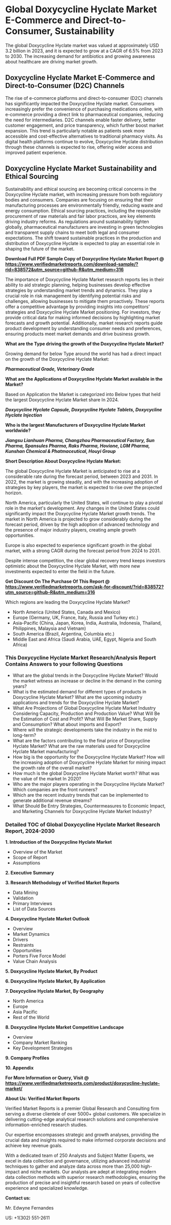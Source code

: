 <h1>Global Doxycycline Hyclate Market E-Commerce and Direct-to-Consumer, Sustainability</h1><p class=""><p>The global Doxycycline Hyclate market was valued at approximately USD 3.2 billion in 2023, and it is expected to grow at a CAGR of 6.5% from 2023 to 2030. The increasing demand for antibiotics and growing awareness about healthcare are driving market growth.</p><h2>Doxycycline Hyclate Market E-Commerce and Direct-to-Consumer (D2C) Channels</h2><p>The rise of e-commerce platforms and direct-to-consumer (D2C) channels has significantly impacted the Doxycycline Hyclate market. Consumers increasingly prefer the convenience of purchasing medications online, with e-commerce providing a direct link to pharmaceutical companies, reducing the need for intermediaries. D2C channels enable faster delivery, better customer engagement, and price transparency, which further boost market expansion. This trend is particularly notable as patients seek more accessible and cost-effective alternatives to traditional pharmacy visits. As digital health platforms continue to evolve, Doxycycline Hyclate distribution through these channels is expected to rise, offering wider access and improved patient experience.</p><h2>Doxycycline Hyclate Market Sustainability and Ethical Sourcing</h2><p>Sustainability and ethical sourcing are becoming critical concerns in the Doxycycline Hyclate market, with increasing pressure from both regulatory bodies and consumers. Companies are focusing on ensuring that their manufacturing processes are environmentally friendly, reducing waste and energy consumption. Ethical sourcing practices, including the responsible procurement of raw materials and fair labor practices, are key elements driving industry reforms. As regulations around sustainability tighten globally, pharmaceutical manufacturers are investing in green technologies and transparent supply chains to meet both legal and consumer expectations. The shift toward sustainable practices in the production and distribution of Doxycycline Hyclate is expected to play an essential role in shaping the future of the market.</p></p><p class=""><strong>Download Full PDF Sample Copy of Doxycycline Hyclate Market Report @ <a href="https://www.verifiedmarketreports.com/download-sample/?rid=838572&utm_source=github-R&utm_medium=316" target="_blank">https://www.verifiedmarketreports.com/download-sample/?rid=838572&utm_source=github-R&utm_medium=316</a></strong></p><p>The importance of&nbsp;Doxycycline Hyclate Market research reports lies in their ability to aid strategic planning, helping businesses develop effective strategies by understanding market trends and dynamics. They play a crucial role in risk management by identifying potential risks and challenges, allowing businesses to mitigate them proactively. These reports offer a competitive advantage by providing insights into competitors' strategies and Doxycycline Hyclate Market positioning. For investors, they provide critical data for making informed decisions by highlighting market forecasts and growth potential. Additionally, market research reports guide product development by understanding consumer needs and preferences, ensuring products meet market demands and drive business growth.</p><p><strong>What are the&nbsp;Type driving the growth of the Doxycycline Hyclate Market?</strong></p><p id="" class="">Growing demand for below Type around the world has had a direct impact on the growth of the Doxycycline Hyclate Market:</p><p class=""><em><strong>Pharmaceutical Grade, Veterinary Grade</strong></em></p><p class=""><strong>What are the&nbsp;Applications&nbsp;of Doxycycline Hyclate Market available in the Market?</strong></p><p id="" class="">Based on Application the Market is categorized into Below types that held the largest Doxycycline Hyclate Market share In 2024.</p><p class=""><em><strong>Doxycycline Hyclate Capsule, Doxycycline Hyclate Tablets, Doxycycline Hyclate Injection</strong></em></p><p class=""><strong>Who is the largest Manufacturers of Doxycycline Hyclate Market worldwide?</strong></p><p><em><strong>Jiangsu Lianhuan Pharma, Changzhou Pharmaceutical Factory, Sun Pharma, Spansules Pharma, Raks Pharma, Hovione, LGM Pharma, Kunshan Chemical & Phatmaceutical, Houyi Group</strong></em></p><p id="" class=""><strong>Short Description About Doxycycline Hyclate Market:</strong></p><p>The global Doxycycline Hyclate Market is anticipated to rise at a considerable rate during the forecast period, between 2023 and 2031. In 2022, the market is growing steadily, and with the increasing adoption of strategies by key players, the market is expected to rise over the projected horizon.</p><p>North America, particularly the United States, will continue to play a pivotal role in the market's development. Any changes in the United States could significantly impact the Doxycycline Hyclate Market growth trends. The market in North America is projected to grow considerably during the forecast period, driven by the high adoption of advanced technology and the presence of major industry players, creating ample growth opportunities.</p><p>Europe is also expected to experience significant growth in the global market, with a strong CAGR during the forecast period from 2024 to 2031.</p><p>Despite intense competition, the clear global recovery trend keeps investors optimistic about the Doxycycline Hyclate Market, with more new investments expected to enter the field in the future.</p><p id="" class=""><strong>Get Discount On The Purchase Of This Report @ <a href="https://www.verifiedmarketreports.com/ask-for-discount/?rid=838572?utm_source=github-R&utm_medium=316" target="_blank">https://www.verifiedmarketreports.com/ask-for-discount/?rid=838572?utm_source=github-R&utm_medium=316</a></strong></p><p class="">Which regions are leading the Doxycycline Hyclate Market?</p><ul><li>North America (United States, Canada and Mexico)</li><li>Europe (Germany, UK, France, Italy, Russia and Turkey etc.)</li><li>Asia-Pacific (China, Japan, Korea, India, Australia, Indonesia, Thailand, Philippines, Malaysia and Vietnam)</li><li>South America (Brazil, Argentina, Columbia etc.)</li><li>Middle East and Africa (Saudi Arabia, UAE, Egypt, Nigeria and South Africa)</li></ul><h3 id="" class="">This Doxycycline Hyclate Market Research/Analysis Report Contains Answers to your following Questions</h3><ul><li>What are the global trends in the Doxycycline Hyclate Market? Would the market witness an increase or decline in the demand in the coming years?</li><li>What is the estimated demand for different types of products in Doxycycline Hyclate Market? What are the upcoming industry applications and trends for the Doxycycline Hyclate Market?</li><li>What Are Projections of Global Doxycycline Hyclate Market Industry Considering Capacity, Production and Production Value? What Will Be the Estimation of Cost and Profit? What Will Be Market Share, Supply and Consumption? What about imports and Export?</li><li>Where will the strategic developments take the industry in the mid to long-term?</li><li>What are the factors contributing to the final price of Doxycycline Hyclate Market? What are the raw materials used for Doxycycline Hyclate Market manufacturing?</li><li>How big is the opportunity for the Doxycycline Hyclate Market? How will the increasing adoption of Doxycycline Hyclate Market for mining impact the growth rate of the overall market?</li><li>How much is the global Doxycycline Hyclate Market worth? What was the value of the market In 2020?</li><li>Who are the major players operating in the Doxycycline Hyclate Market? Which companies are the front runners?</li><li>Which are the recent industry trends that can be implemented to generate additional revenue streams?</li><li>What Should Be Entry Strategies, Countermeasures to Economic Impact, and Marketing Channels for Doxycycline Hyclate Market Industry?</li></ul><h3 id="" class="">Detailed TOC of Global Doxycycline Hyclate Market Research Report, 2024-2030</h3><p id="" class=""><strong>1. Introduction of the Doxycycline Hyclate Market</strong></p><ul><li>Overview of the Market</li><li>Scope of Report</li><li>Assumptions</li></ul><p id="" class=""><strong>2. Executive Summary</strong></p><p id="" class=""><strong>3. Research Methodology of Verified Market Reports</strong></p><ul><li>Data Mining</li><li>Validation</li><li>Primary Interviews</li><li>List of Data Sources</li></ul><p id="" class=""><strong>4. Doxycycline Hyclate Market Outlook</strong></p><ul><li>Overview</li><li>Market Dynamics</li><li>Drivers</li><li>Restraints</li><li>Opportunities</li><li>Porters Five Force Model</li><li>Value Chain Analysis</li></ul><p id="" class=""><strong>5. Doxycycline Hyclate Market, By Product</strong></p><p id="" class=""><strong>6. Doxycycline Hyclate Market, By Application</strong></p><p id="" class=""><strong>7. Doxycycline Hyclate Market, By Geography</strong></p><ul><li>North America</li><li>Europe</li><li>Asia Pacific</li><li>Rest of the World</li></ul><p id="" class=""><strong>8. Doxycycline Hyclate Market Competitive Landscape</strong></p><ul><li>Overview</li><li>Company Market Ranking</li><li>Key Development Strategies</li></ul><p id="" class=""><strong>9. Company Profiles</strong></p><p id="" class=""><strong>10. Appendix</strong></p><p id="" class=""><strong>For More Information or Query, Visit @ <a href="https://www.verifiedmarketreports.com/product/doxycycline-hyclate-market/" target="_blank">https://www.verifiedmarketreports.com/product/doxycycline-hyclate-market/</a></strong></p><p id="" class=""><strong>About Us: Verified Market Reports</strong></p><p id="" class="">Verified Market Reports is a premier Global Research and Consulting firm serving a diverse clientele of over 5000+ global customers. We specialize in delivering cutting-edge analytical research solutions and comprehensive information-enriched research studies.</p><p id="" class="">Our expertise encompasses strategic and growth analyses, providing the crucial data and insights required to make informed corporate decisions and achieve key revenue goals.</p><p id="" class="">With a dedicated team of 250 Analysts and Subject Matter Experts, we excel in data collection and governance, utilizing advanced industrial techniques to gather and analyze data across more than 25,000 high-impact and niche markets. Our analysts are adept at integrating modern data collection methods with superior research methodologies, ensuring the production of precise and insightful research based on years of collective experience and specialized knowledge.</p><p id="" class=""><strong>Contact us:</strong></p><p id="" class="">Mr. Edwyne Fernandes</p><p id="" class="">US: +1(302) 551-2611</p>
